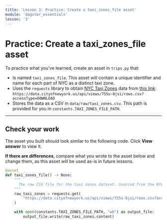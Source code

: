 ```yaml
---
title: 'Lesson 3: Practice: Create a taxi_zones_file asset'
module: 'dagster_essentials'
lesson: '3'
---
```


# Practice: Create a taxi_zones_file asset

To practice what you’ve learned, create an asset in `trips.py` that:

- Is named `taxi_zones_file`. This asset will contain a unique identifier and name for each part of NYC as a distinct taxi zone.
- Uses the `requests` library to obtain [NYC Taxi Zones](https://data.cityofnewyork.us/Transportation/NYC-Taxi-Zones/d3c5-ddgc) data from [this link](https://data.cityofnewyork.us/api/views/755u-8jsi/rows.csv?accessType=DOWNLOAD): `https://data.cityofnewyork.us/api/views/755u-8jsi/rows.csv?accessType=DOWNLOAD`
- Stores the data as a CSV in `data/raw/taxi_zones.csv`. This path is provided for you in `constants.TAXI_ZONES_FILE_PATH`.

---

## Check your work

The asset you built should look similar to the following code. Click **View answer** to view it.

**If there are differences**, compare what you wrote to the asset below and change them, as this asset will be used as-is in future lessons.

```python {% obfuscated="true" %}
@asset
def taxi_zones_file() -> None:
    """
      The raw CSV file for the taxi zones dataset. Sourced from the NYC Open Data portal.
    """
    raw_taxi_zones = requests.get(
        "https://data.cityofnewyork.us/api/views/755u-8jsi/rows.csv?accessType=DOWNLOAD"
    )

    with open(constants.TAXI_ZONES_FILE_PATH, "wb") as output_file:
        output_file.write(raw_taxi_zones.content)
```
